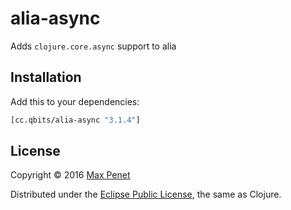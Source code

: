 # alia-async

Adds `clojure.core.async` support to alia

## Installation

Add this to your dependencies:

```clojure
[cc.qbits/alia-async "3.1.4"]
```

## License

Copyright © 2016 [Max Penet](http://twitter.com/mpenet)

Distributed under the
[Eclipse Public License](http://www.eclipse.org/legal/epl-v10.html),
the same as Clojure.
